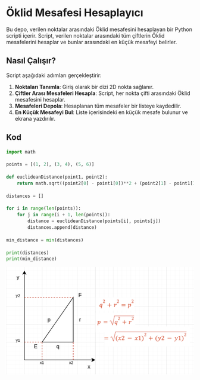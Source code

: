 # Öklid Mesafesi Hesaplayıcı

Bu depo, verilen noktalar arasındaki Öklid mesafesini hesaplayan bir Python scripti içerir. Script, verilen noktalar arasındaki tüm çiftlerin Öklid mesafelerini hesaplar ve bunlar arasındaki en küçük mesafeyi belirler.

## Nasıl Çalışır?

Script aşağıdaki adımları gerçekleştirir:

1. **Noktaları Tanımla**: Giriş olarak bir dizi 2D nokta sağlanır.
2. **Çiftler Arası Mesafeleri Hesapla**: Script, her nokta çifti arasındaki Öklid mesafesini hesaplar.
3. **Mesafeleri Depola**: Hesaplanan tüm mesafeler bir listeye kaydedilir.
4. **En Küçük Mesafeyi Bul**: Liste içerisindeki en küçük mesafe bulunur ve ekrana yazdırılır.

## Kod

```python
import math

points = [(1, 2), (3, 4), (5, 6)]

def euclideanDistance(point1, point2):
    return math.sqrt((point2[0] - point1[0])**2 + (point2[1] - point1[1])**2)

distances = []

for i in range(len(points)):
    for j in range(i + 1, len(points)):
        distance = euclideanDistance(points[i], points[j])
        distances.append(distance)

min_distance = min(distances)

print(distances)
print(min_distance)
```

![Oklid Bağıntısı](./images/oklid-bagıntısı.png)
